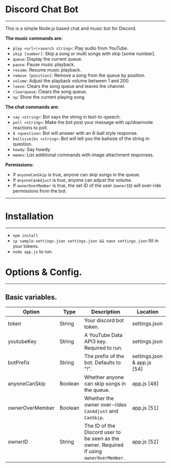 
# Discord Chat Bot
***  
This is a simple Node.js based chat and music bot for Discord.

__The music commands are:__
* `play <url>|<search string>`: Play audio from YouTube.
* `skip [number]`: Skip a song or multi songs with skip [some number].
* `queue`: Display the current queue.
* `pause`: Pause music playback.
* `resume`: Resume music playback.
* `remove [position]`: Remove a song from the queue by position.
* `volume`: Adjust the playback volume between 1 and 200.
* `leave`: Clears the song queue and leaves the channel.
* `clearqueue`: Clears the song queue.
* `np`: Show the current playing song.  

__The chat commands are:__
* `say <string>`: Bot says the string in text-to-speech.
* `poll <string>`: Make the bot post your message with up/downvote reactions to poll.
* `8 <question>`: Bot will answer with an 8-ball style response.
* `ballsize|bs <string>`: Bot will tell you the ballsize of the string in question.
* `howdy`: Say howdy.
* `memes`: List additional commands with image attachment responses.
 
__Permissions:__  
* If `anyoneCanSkip` is true, anyone can skip songs in the queue.
* If `anyoneCanAdjust` is true, anyone can adjust the volume.
* If `ownerOverMember` is true, the set ID of the user (`ownerID`) will over-ride permissions from the bot.

***
# Installation
***  
* `npm install`  
* `cp sample-settings.json settings.json && nano settings.json` fill in your tokens.
* `node app.js` to run.

# Options & Config.
***

## Basic variables.
| Option | Type | Description | Location |  
| --- | --- | --- | --- |
| token | String | Your discord bot token. | settings.json |
| youtubeKey | String | A YouTube Data API3 key. Required to run. | settings.json |
| botPrefix | String | The prefix of the bot. Defaults to "!". | settings.json & app.js [54] |
| anyoneCanSkip | Boolean | Whether anyone can skip songs in the queue. | app.js [48] |
| ownerOverMember | Boolean | Whether the owner over-rides `CanAdjust` and `CanSkip`. | app.js [51] |
| ownerID | String | The ID of the Discord user to be seen as the owner. Required if using `ownerOverMember`. | app.js [52] |

